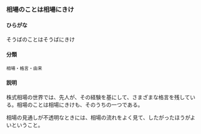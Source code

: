 <div style="display:none;">

## [あ行](securities-terms?id=あ行)
## [か行](securities-terms?id=か行)
## [さ行](securities-terms?id=さ行)

</div>

### 相場のことは相場にきけ

#### ひらがな

そうばのことはそうばにきけ

#### 分類

`相場・格言・由来`

#### 説明

株式相場の世界では、先人が、その経験を基にして、さまざまな格言を残している。相場のことは相場にきけも、そのうちの一つである。
 
相場の見通しが不透明なときには、相場の流れをよく見て、したがったほうがよいということ。

<div style="display:none;">

## [た行](securities-terms?id=た行)
## [な行](securities-terms?id=な行)
## [は行](securities-terms?id=は行)
## [ま行](securities-terms?id=ま行)
## [や行](securities-terms?id=や行)
## [ら行](securities-terms?id=ら行)
## [わ行](securities-terms?id=わ行)
## [英数字・記号](securities-terms?id=英数字・記号)

</div>


